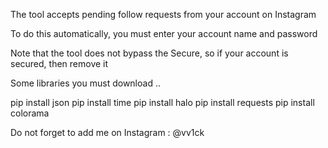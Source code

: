 The tool accepts pending follow requests from your account on Instagram

To do this automatically, you must enter your account name and password

Note that the tool does not bypass the Secure, so if your account is secured, then remove it

Some libraries you must download ..

pip install json
pip install time
pip install halo
pip install requests
pip install colorama

Do not forget to add me on Instagram : @vv1ck


